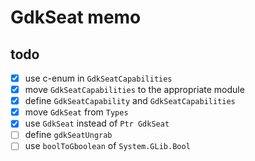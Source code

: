 GdkSeat memo
============

todo
----

* [x] use c-enum in `GdkSeatCapabilities`
* [x] move `GdkSeatCapabilities` to the appropriate module
* [x] define `GdkSeatCapability` and `GdkSeatCapabilities`
* [x] move `GdkSeat` from `Types`
* [x] use `GdkSeat` instead of `Ptr GdkSeat`
* [ ] define `gdkSeatUngrab`
* [ ] use `boolToGboolean` of `System.GLib.Bool`

